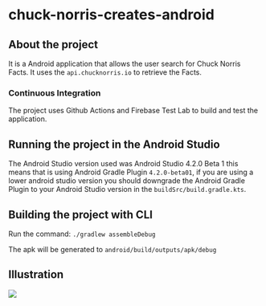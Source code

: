 # chuck-norris-creates-android

## About the project

It is a Android application that allows the user search for Chuck Norris Facts.
It uses the `api.chucknorris.io` to retrieve the Facts.

### Continuous Integration

The project uses Github Actions and Firebase Test Lab to build and test the application.

## Running the project in the Android Studio

The Android Studio version used was Android Studio 4.2.0 Beta 1 this
means that is using Android Gradle Plugin `4.2.0-beta01`, if you are using a lower android studio version
you should downgrade the Android Gradle Plugin to your Android Studio version in the `buildSrc/build.gradle.kts`.

## Building the project with CLI

Run the command: `./gradlew assembleDebug`

The apk will be generated to `android/build/outputs/apk/debug`

## Illustration

![](https://media.giphy.com/media/SWSTrCNksuVdYDI9vr/giphy.gif)
